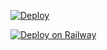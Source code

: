 [![Deploy](https://www.herokucdn.com/deploy/button.svg)](https://github.com/JohnDkleadsa/codeserver)

[![Deploy on Railway](https://railway.app/button.svg)](https://railway.app/new/template?template=https://github.com/JohnDkleadsa/codeserver)
